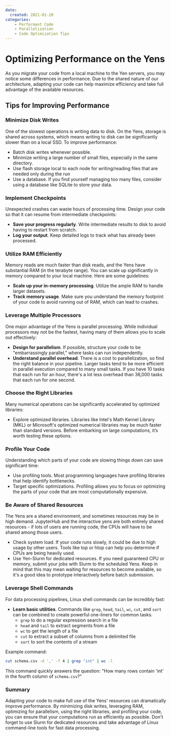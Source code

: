 ```yaml
---
date:
  created: 2021-01-20 
categories:
    - Performant Code
    - Parallelization 
    - Code Optimization Tips 
---
```


# Optimizing Performance on the Yens

As you migrate your code from a local machine to the Yen servers, you may notice some differences in performance. Due to the shared nature of our architecture, adapting your code can help maximize efficiency and take full advantage of the available resources.

## Tips for Improving Performance
### Minimize Disk Writes
One of the slowest operations is writing data to disk. On the Yens, storage is shared across systems, which means writing to disk can be significantly slower than on a local SSD. To improve performance:

- Batch disk writes whenever possible. 
- Minimize writing a large number of small files, especially in the same directory.
- Use flash storage local to each node for writing/reading files that are needed only during the run
- Use a database. If you find yourself managing too many files, consider using a database like SQLite to store your data.

### Implement Checkpoints
Unexpected crashes can waste hours of processing time. Design your code so that it can resume from intermediate checkpoints:

- **Save your progress regularly**. Write intermediate results to disk to avoid having to restart from scratch.
- **Log your output**. Keep detailed logs to track what has already been processed.

### Utilize RAM Efficiently
Memory reads are much faster than disk reads, and the Yens have substantial RAM (in the terabyte range). You can scale up significantly in memory compared to your local machine. Here are some guidelines:

- **Scale up your in-memory processing**. Utilize the ample RAM to handle larger datasets. 
- **Track memory usage**. Make sure you understand the memory footprint of your code to avoid running out of RAM, which can lead to crashes.


### Leverage Multiple Processors
One major advantage of the Yens is parallel processing. While individual processors may not be the fastest, having many of them allows you to scale out effectively:

- **Design for parallelism**. If possible, structure your code to be "embarrassingly parallel," where tasks can run independently.
- **Understand parallel overhead**. There is a cost to parallelization, so find the right balance in your pipeline. Larger tasks tend to be more efficient in parallel execution compared to many small tasks. If you have 10 tasks that each run for an hour, there's a lot less overhead than 36,000 tasks that each run for one second.


### Choose the Right Libraries 
Many numerical operations can be significantly accelerated by optimized libraries:

- Explore optimized libraries. Libraries like Intel's Math Kernel Library (MKL) or Microsoft's optimized numerical libraries may be much faster than standard versions. Before embarking on large computations, it’s worth testing these options.
 
### Profile Your Code

Understanding which parts of your code are slowing things down can save significant time:

- Use profiling tools. Most programming languages have profiling libraries that help identify bottlenecks.
- Target specific optimizations. Profiling allows you to focus on optimizing the parts of your code that are most computationally expensive.

### Be Aware of Shared Resources
The Yens are a shared environment, and sometimes resources may be in high demand. JupyterHub and the interactive yens are both entirely shared resources - if lots of users are running code, the CPUs will have to be shared among those users.

- Check system load. If your code runs slowly, it could be due to high usage by other users. Tools like top or htop can help you determine if CPUs are being heavily used.
- Use Yen-Slurm for dedicated resources. If you need guaranteed CPU or memory, submit your jobs with Slurm to the scheduled Yens. Keep in mind that this may mean waiting for resources to become available, so it's a good idea to prototype interactively before batch submission.


### Leverage Shell Commands 

For data processing pipelines, Linux shell commands can be incredibly fast:

- **Learn basic utilities**. Commands like `grep`, `head`, `tail`, `wc`, `cut`, and `sort` can be combined to create powerful one-liners for common tasks.
  - `grep` to do a regular expression search in a file
  - `head` and `tail` to extract segments from a file
  - `wc` to get the length of a file
  - `cut` to extract a subset of columns from a delimited file
  - `sort` to sort the contents of a stream

Example command:
```bash
cut schema.csv -d ',' -f 4 | grep "int" | wc -l
```

This command quickly answers the question: "How many rows contain 'int' in the fourth column of `schema.csv`?"

### Summary
Adapting your code to make full use of the Yens' resources can dramatically improve performance. By minimizing disk writes, leveraging RAM, optimizing for parallelism, using the right libraries, and profiling your code, you can ensure that your computations run as efficiently as possible. Don't forget to use Slurm for dedicated resources and take advantage of Linux command-line tools for fast data processing.
